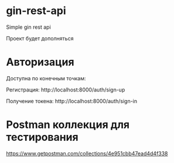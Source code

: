 # gin-rest-api
Simple gin rest api

Проект будет дополняться

# Авторизация
Доступна по конечным точкам:

Регистрация: http://localhost:8000/auth/sign-up

Получение токена: http://localhost:8000/auth/sign-in


# Postman коллекция для тестирования

https://www.getpostman.com/collections/4e951cbb47ead4d4f338
